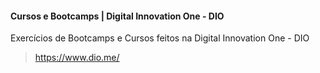 #### Cursos e Bootcamps | Digital Innovation One - DIO

Exercícios de Bootcamps e Cursos feitos na Digital Innovation One - DIO
> https://www.dio.me/